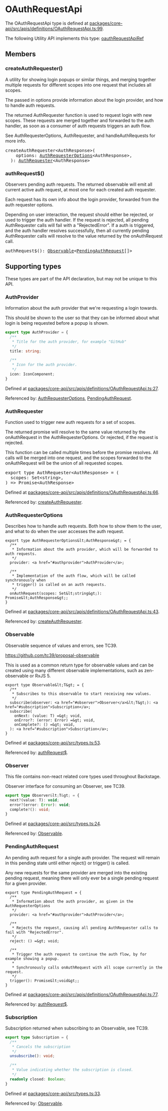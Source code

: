 ---
---
# OAuthRequestApi

The OAuthRequestApi type is defined at
[packages/core-api/src/apis/definitions/OAuthRequestApi.ts:99](https://github.com/backstage/backstage/blob/a4dbd8353cfa4d4d4334473e2c33afcda64e130d/packages/core-api/src/apis/definitions/OAuthRequestApi.ts#L99).

The following Utility API implements this type:
[oauthRequestApiRef](./README.md#oauthrequest)

## Members

### createAuthRequester()

A utility for showing login popups or similar things, and merging together
multiple requests for different scopes into one request that includes all
scopes.

The passed in options provide information about the login provider, and how to
handle auth requests.

The returned AuthRequester function is used to request login with new scopes.
These requests are merged together and forwarded to the auth handler, as soon as
a consumer of auth requests triggers an auth flow.

See AuthRequesterOptions, AuthRequester, and handleAuthRequests for more info.

<pre>
createAuthRequester&lt;AuthResponse&gt;(
    options: <a href="#authrequesteroptions">AuthRequesterOptions</a>&lt;AuthResponse&gt;,
  ): <a href="#authrequester">AuthRequester</a>&lt;AuthResponse&gt;
</pre>

### authRequest\$()

Observers pending auth requests. The returned observable will emit all current
active auth request, at most one for each created auth requester.

Each request has its own info about the login provider, forwarded from the auth
requester options.

Depending on user interaction, the request should either be rejected, or used to
trigger the auth handler. If the request is rejected, all pending AuthRequester
calls will fail with a "RejectedError". If a auth is triggered, and the auth
handler resolves successfully, then all currently pending AuthRequester calls
will resolve to the value returned by the onAuthRequest call.

<pre>
authRequest$(): <a href="#observable">Observable</a>&lt;<a href="#pendingauthrequest">PendingAuthRequest</a>[]&gt;
</pre>

## Supporting types

These types are part of the API declaration, but may not be unique to this API.

### AuthProvider

Information about the auth provider that we're requesting a login towards.

This should be shown to the user so that they can be informed about what login
is being requested before a popup is shown.

```ts
export type AuthProvider = {
  /**
   * Title for the auth provider, for example "GitHub"
   */
  title: string;

  /**
   * Icon for the auth provider.
   */
  icon: IconComponent;
}
```

Defined at
[packages/core-api/src/apis/definitions/OAuthRequestApi.ts:27](https://github.com/backstage/backstage/blob/a4dbd8353cfa4d4d4334473e2c33afcda64e130d/packages/core-api/src/apis/definitions/OAuthRequestApi.ts#L27).

Referenced by: [AuthRequesterOptions](#authrequesteroptions),
[PendingAuthRequest](#pendingauthrequest).

### AuthRequester

Function used to trigger new auth requests for a set of scopes.

The returned promise will resolve to the same value returned by the
onAuthRequest in the AuthRequesterOptions. Or rejected, if the request is
rejected.

This function can be called multiple times before the promise resolves. All
calls will be merged into one request, and the scopes forwarded to the
onAuthRequest will be the union of all requested scopes.

<pre>
export type AuthRequester&lt;AuthResponse&gt; = (
  scopes: Set&lt;string&gt;,
) =&gt; Promise&lt;AuthResponse&gt;
</pre>

Defined at
[packages/core-api/src/apis/definitions/OAuthRequestApi.ts:66](https://github.com/backstage/backstage/blob/a4dbd8353cfa4d4d4334473e2c33afcda64e130d/packages/core-api/src/apis/definitions/OAuthRequestApi.ts#L66).

Referenced by: [createAuthRequester](#createauthrequester).

### AuthRequesterOptions

Describes how to handle auth requests. Both how to show them to the user, and
what to do when the user accesses the auth request.

```tsx
export type AuthRequesterOptions&lt;AuthResponse&gt; = {
  /**
   * Information about the auth provider, which will be forwarded to auth requests.
   */
  provider: <a href="#authprovider">AuthProvider</a>;

  /**
   * Implementation of the auth flow, which will be called synchronously when
   * trigger() is called on an auth requests.
   */
  onAuthRequest(scopes: Set&lt;string&gt;): Promise&lt;AuthResponse&gt;;
}
```

Defined at
[packages/core-api/src/apis/definitions/OAuthRequestApi.ts:43](https://github.com/backstage/backstage/blob/a4dbd8353cfa4d4d4334473e2c33afcda64e130d/packages/core-api/src/apis/definitions/OAuthRequestApi.ts#L43).

Referenced by: [createAuthRequester](#createauthrequester).

### Observable

Observable sequence of values and errors, see TC39.

https://github.com/tc39/proposal-observable

This is used as a common return type for observable values and can be created
using many different observable implementations, such as zen-observable or
RxJS 5.

```tsx
export type Observable&lt;T&gt; = {
  /**
   * Subscribes to this observable to start receiving new values.
   */
  subscribe(observer: <a href="#observer">Observer</a>&lt;T&gt;): <a href="#subscription">Subscription</a>;
  subscribe(
    onNext: (value: T) =&gt; void,
    onError?: (error: Error) =&gt; void,
    onComplete?: () =&gt; void,
  ): <a href="#subscription">Subscription</a>;
}
```

Defined at
[packages/core-api/src/types.ts:53](https://github.com/backstage/backstage/blob/a4dbd8353cfa4d4d4334473e2c33afcda64e130d/packages/core-api/src/types.ts#L53).

Referenced by: [authRequest\$](#authrequest).

### Observer

This file contains non-react related core types used throughout Backstage.

Observer interface for consuming an Observer, see TC39.

```ts
export type Observer&lt;T&gt; = {
  next?(value: T): void;
  error?(error: Error): void;
  complete?(): void;
}
```

Defined at
[packages/core-api/src/types.ts:24](https://github.com/backstage/backstage/blob/a4dbd8353cfa4d4d4334473e2c33afcda64e130d/packages/core-api/src/types.ts#L24).

Referenced by: [Observable](#observable).

### PendingAuthRequest

An pending auth request for a single auth provider. The request will remain in
this pending state until either reject() or trigger() is called.

Any new requests for the same provider are merged into the existing pending
request, meaning there will only ever be a single pending request for a given
provider.

```tsx
export type PendingAuthRequest = {
  /**
   * Information about the auth provider, as given in the AuthRequesterOptions
   */
  provider: <a href="#authprovider">AuthProvider</a>;

  /**
   * Rejects the request, causing all pending AuthRequester calls to fail with "RejectedError".
   */
  reject: () =&gt; void;

  /**
   * Trigger the auth request to continue the auth flow, by for example showing a popup.
   *
   * Synchronously calls onAuthRequest with all scope currently in the request.
   */
  trigger(): Promise&lt;void&gt;;
}
```

Defined at
[packages/core-api/src/apis/definitions/OAuthRequestApi.ts:77](https://github.com/backstage/backstage/blob/a4dbd8353cfa4d4d4334473e2c33afcda64e130d/packages/core-api/src/apis/definitions/OAuthRequestApi.ts#L77).

Referenced by: [authRequest\$](#authrequest).

### Subscription

Subscription returned when subscribing to an Observable, see TC39.

```ts
export type Subscription = {
  /**
   * Cancels the subscription
   */
  unsubscribe(): void;

  /**
   * Value indicating whether the subscription is closed.
   */
  readonly closed: Boolean;
}
```

Defined at
[packages/core-api/src/types.ts:33](https://github.com/backstage/backstage/blob/a4dbd8353cfa4d4d4334473e2c33afcda64e130d/packages/core-api/src/types.ts#L33).

Referenced by: [Observable](#observable).
